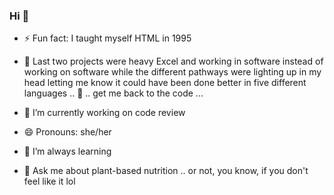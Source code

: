 ### Hi 👋

- ⚡ Fun fact: I taught myself HTML in 1995  

- 👯 Last two projects were heavy Excel and working in software instead of working on software while the different pathways were lighting up in my head letting me know it could have been done better in five different languages .. 🤔 .. get me back to the code ...   

- 🔭 I’m currently working on code review  

- 😄 Pronouns: she/her

- 🌱 I’m always learning 

- 💬 Ask me about plant-based nutrition 
         .. or not, you know, if you don't feel like it lol 



<!--
**BethShearon/BethShearon** is a ✨ _special_ ✨ repository because its `README.md` (this file) appears on your GitHub profile.

Here are some ideas to get you started:

- ✨ GitHub was just getting started when I was at university for E-Commerce and Computer Science, & evidently it's a thing now, go GitHub.
- 🤔 I’m looking for help with ...
- 💬 Ask me about ...
- 📫 How to reach me: ...
- ⚡ Fun fact: ...
-->

